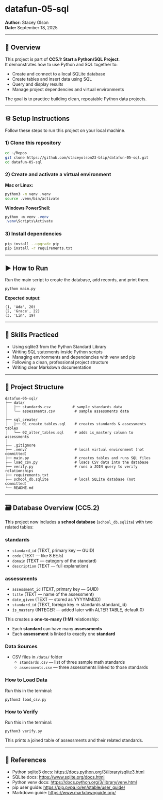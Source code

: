 # datafun-05-sql
**Author:** Stacey Olson  
**Date:** September 18, 2025

---

## 📌 Overview
This project is part of **CC5.1: Start a Python/SQL Project**.  
It demonstrates how to use Python and SQL together to:

- Create and connect to a local SQLite database  
- Create tables and insert data using SQL  
- Query and display results  
- Manage project dependencies and virtual environments  

The goal is to practice building clean, repeatable Python data projects.

---

## ⚙️ Setup Instructions
Follow these steps to run this project on your local machine.

### 1) Clone this repository
```bash
cd ~/Repos
git clone https://github.com/staceyolson23-blip/datafun-05-sql.git
cd datafun-05-sql
```

### 2) Create and activate a virtual environment
**Mac or Linux:**
```bash
python3 -m venv .venv
source .venv/bin/activate
```

**Windows PowerShell:**
```powershell
python -m venv .venv
.venv\Scripts\Activate
```

### 3) Install dependencies
```bash
pip install --upgrade pip
pip install -r requirements.txt
```

---

## ▶️ How to Run
Run the main script to create the database, add records, and print them.
```bash
python main.py
```

**Expected output:**
```
(1, 'Ada', 20)
(2, 'Grace', 22)
(3, 'Lin', 19)
```

---

## 🧠 Skills Practiced
- Using sqlite3 from the Python Standard Library  
- Writing SQL statements inside Python scripts  
- Managing environments and dependencies with venv and pip  
- Following a clean, professional project structure  
- Writing clear Markdown documentation  

---

## 📂 Project Structure
```
datafun-05-sql/
├── data/
│   ├── standards.csv          # sample standards data
│   └── assessments.csv         # sample assessments data
│
├── sql_create/
│   ├── 01_create_tables.sql    # creates standards & assessments tables
│   └── 02_alter_tables.sql     # adds is_mastery column to assessments
│
├── .gitignore
├── .venv/                      # local virtual environment (not committed)
├── main.py                     # creates tables and runs SQL files
├── load_csv.py                 # loads CSV data into the database
├── verify.py                   # runs a JOIN query to verify relationships
├── requirements.txt
├── school_db.sqlite            # local SQLite database (not committed)
└── README.md
```
---

## 🗃️ Database Overview (CC5.2)

This project now includes a **school database** (`school_db.sqlite`) with two related tables:

### standards
- `standard_id` (TEXT, primary key — GUID)
- `code` (TEXT — like 8.EE.5)
- `domain` (TEXT — category of the standard)
- `description` (TEXT — full explanation)

### assessments
- `assessment_id` (TEXT, primary key — GUID)
- `title` (TEXT — name of the assessment)
- `date_given` (TEXT — stored as YYYYMMDD)
- `standard_id` (TEXT, foreign key → standards.standard_id)
- `is_mastery` (INTEGER — added later with ALTER TABLE, default 0)

This creates a **one-to-many (1:M)** relationship:  
- Each **standard** can have many **assessments**  
- Each **assessment** is linked to exactly one **standard**

### Data Sources
- CSV files in `/data/` folder  
  - `standards.csv` — list of three sample math standards  
  - `assessments.csv` — three assessments linked to those standards

### How to Load Data
Run this in the terminal:

    python3 load_csv.py

### How to Verify
Run this in the terminal:

    python3 verify.py

This prints a joined table of assessments and their related standards.

---

## 🔗 References
- Python sqlite3 docs: https://docs.python.org/3/library/sqlite3.html  
- SQLite docs: https://www.sqlite.org/docs.html  
- Python venv docs: https://docs.python.org/3/library/venv.html  
- pip user guide: https://pip.pypa.io/en/stable/user_guide/  
- Markdown guide: https://www.markdownguide.org/